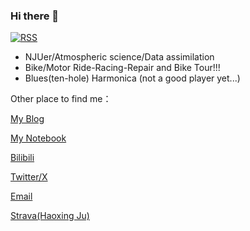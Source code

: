 ### Hi there 👋

<!--
**JUJUup/JUJUup** is a ✨ _special_ ✨ repository because its `README.md` (this file) appears on your GitHub profile.

Here are some ideas to get you started:

- 🔭 I’m currently working on ...
- 🌱 I’m currently learning ...
- 👯 I’m looking to collaborate on ...
- 🤔 I’m looking for help with ...
- 💬 Ask me about ...
- 📫 How to reach me: ...
- 😄 Pronouns: ...
- ⚡ Fun fact: ...
-->

[![RSS](https://img.shields.io/badge/dynamic/json?logo=rss&logoColor=white&label=RSS&labelColor=95B8D1&color=95B8D1&query=%24.data.totalSubs&url=https%3A%2F%2Fapi.spencerwoo.com%2Fsubstats%2F%3Fsource%3Dfeedly%257Cinoreader%257CfeedsPub%26queryKey%3Dhttps://haysc.tech/feed.xml&style=flat-square)](https://jujuup.github.io/atom.xml)

- NJUer/Atmospheric science/Data assimilation
- Bike/Motor Ride-Racing-Repair and Bike Tour!!!
- Blues(ten-hole) Harmonica (not a good player yet...)

Other place to find me：

[My Blog](https://jujuup.github.io/about/)

[My Notebook](https://jujuup.github.io/JUJUnotebook/)

[Bilibili](https://space.bilibili.com/259337113?spm_id_from=333.1007.0.0)

[Twitter/X](https://twitter.com/JUJU66206378)

[Email](mailto:DZ21280003@smail.nju.edu.cn)

[Strava(Haoxing Ju)](https://www.strava.com/athletes/108697988)

